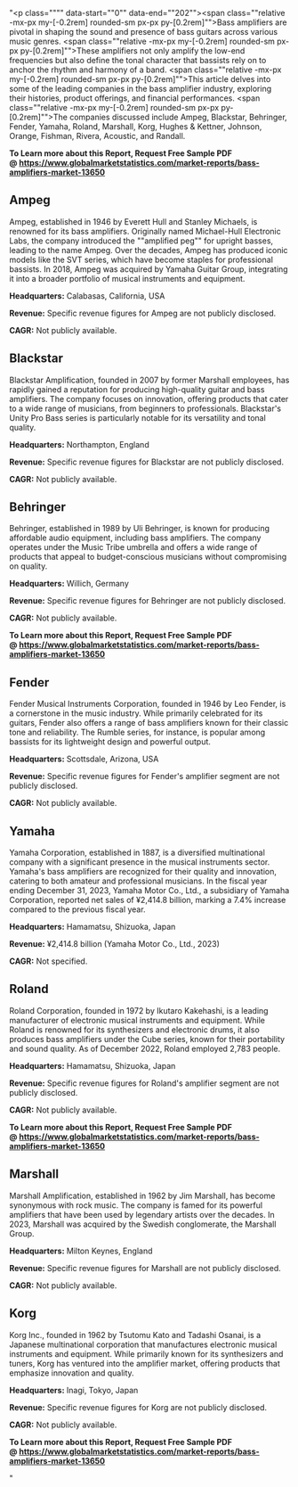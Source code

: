 "<p class="""" data-start=""0"" data-end=""202""><span class=""relative -mx-px my-[-0.2rem] rounded-sm px-px py-[0.2rem]"">Bass amplifiers are pivotal in shaping the sound and presence of bass guitars across various music genres.</span> <span class=""relative -mx-px my-[-0.2rem] rounded-sm px-px py-[0.2rem]"">These amplifiers not only amplify the low-end frequencies but also define the tonal character that bassists rely on to anchor the rhythm and harmony of a band.</span> <span class=""relative -mx-px my-[-0.2rem] rounded-sm px-px py-[0.2rem]"">This article delves into some of the leading companies in the bass amplifier industry, exploring their histories, product offerings, and financial performances.</span> <span class=""relative -mx-px my-[-0.2rem] rounded-sm px-px py-[0.2rem]"">The companies discussed include Ampeg, Blackstar, Behringer, Fender, Yamaha, Roland, Marshall, Korg, Hughes &amp; Kettner, Johnson, Orange, Fishman, Rivera, Acoustic, and Randall.</span></p>
<p class="""" data-start=""0"" data-end=""202""><strong>To Learn more about this Report, Request Free Sample PDF @&nbsp;<a href=""https://www.globalmarketstatistics.com/market-reports/bass-amplifiers-market-13650"">https://www.globalmarketstatistics.com/market-reports/bass-amplifiers-market-13650</a></strong></p>
<h2 class="""" data-start=""204"" data-end=""212"">Ampeg</h2>
<p class="""" data-start=""214"" data-end=""449""><span class=""relative -mx-px my-[-0.2rem] rounded-sm px-px py-[0.2rem]"">Ampeg, established in 1946 by Everett Hull and Stanley Michaels, is renowned for its bass amplifiers.</span> <span class=""relative -mx-px my-[-0.2rem] rounded-sm px-px py-[0.2rem]"">Originally named Michael-Hull Electronic Labs, the company introduced the ""amplified peg"" for upright basses, leading to the name Ampeg.</span> <span class=""relative -mx-px my-[-0.2rem] rounded-sm px-px py-[0.2rem]"">Over the decades, Ampeg has produced iconic models like the SVT series, which have become staples for professional bassists.</span> <span class=""relative -mx-px my-[-0.2rem] rounded-sm px-px py-[0.2rem]"">In 2018, Ampeg was acquired by Yamaha Guitar Group, integrating it into a broader portfolio of musical instruments and equipment.</span> </p>
<p class="""" data-start=""451"" data-end=""554""><strong data-start=""451"" data-end=""468"">Headquarters:</strong> <span class=""relative -mx-px my-[-0.2rem] rounded-sm px-px py-[0.2rem]"">Calabasas, California, USA</span></p>
<p class="""" data-start=""556"" data-end=""654""><strong data-start=""556"" data-end=""568"">Revenue:</strong> <span class=""relative -mx-px my-[-0.2rem] rounded-sm px-px py-[0.2rem]"">Specific revenue figures for Ampeg are not publicly disclosed.</span></p>
<p class="""" data-start=""656"" data-end=""751""><strong data-start=""656"" data-end=""665"">CAGR:</strong> <span class=""relative -mx-px my-[-0.2rem] rounded-sm px-px py-[0.2rem]"">Not publicly available.</span></p>
<h2 class="""" data-start=""753"" data-end=""765"">Blackstar</h2>
<p class="""" data-start=""767"" data-end=""932""><span class=""relative -mx-px my-[-0.2rem] rounded-sm px-px py-[0.2rem]"">Blackstar Amplification, founded in 2007 by former Marshall employees, has rapidly gained a reputation for producing high-quality guitar and bass amplifiers.</span> <span class=""relative -mx-px my-[-0.2rem] rounded-sm px-px py-[0.2rem]"">The company focuses on innovation, offering products that cater to a wide range of musicians, from beginners to professionals.</span> <span class=""relative -mx-px my-[-0.2rem] rounded-sm px-px py-[0.2rem]"">Blackstar's Unity Pro Bass series is particularly notable for its versatility and tonal quality.</span></p>
<p class="""" data-start=""934"" data-end=""1037""><strong data-start=""934"" data-end=""951"">Headquarters:</strong> <span class=""relative -mx-px my-[-0.2rem] rounded-sm px-px py-[0.2rem]"">Northampton, England</span></p>
<p class="""" data-start=""1039"" data-end=""1137""><strong data-start=""1039"" data-end=""1051"">Revenue:</strong> <span class=""relative -mx-px my-[-0.2rem] rounded-sm px-px py-[0.2rem]"">Specific revenue figures for Blackstar are not publicly disclosed.</span></p>
<p class="""" data-start=""1139"" data-end=""1234""><strong data-start=""1139"" data-end=""1148"">CAGR:</strong> <span class=""relative -mx-px my-[-0.2rem] rounded-sm px-px py-[0.2rem]"">Not publicly available.</span></p>
<h2 class="""" data-start=""1236"" data-end=""1248"">Behringer</h2>
<p class="""" data-start=""1250"" data-end=""1375""><span class=""relative -mx-px my-[-0.2rem] rounded-sm px-px py-[0.2rem]"">Behringer, established in 1989 by Uli Behringer, is known for producing affordable audio equipment, including bass amplifiers.</span> <span class=""relative -mx-px my-[-0.2rem] rounded-sm px-px py-[0.2rem]"">The company operates under the Music Tribe umbrella and offers a wide range of products that appeal to budget-conscious musicians without compromising on quality.</span></p>
<p class="""" data-start=""1377"" data-end=""1480""><strong data-start=""1377"" data-end=""1394"">Headquarters:</strong> <span class=""relative -mx-px my-[-0.2rem] rounded-sm px-px py-[0.2rem]"">Willich, Germany</span></p>
<p class="""" data-start=""1482"" data-end=""1580""><strong data-start=""1482"" data-end=""1494"">Revenue:</strong> <span class=""relative -mx-px my-[-0.2rem] rounded-sm px-px py-[0.2rem]"">Specific revenue figures for Behringer are not publicly disclosed.</span></p>
<p class="""" data-start=""1582"" data-end=""1677""><strong data-start=""1582"" data-end=""1591"">CAGR:</strong> <span class=""relative -mx-px my-[-0.2rem] rounded-sm px-px py-[0.2rem]"">Not publicly available.</span></p>
<p class="""" data-start=""1582"" data-end=""1677""><strong>To Learn more about this Report, Request Free Sample PDF @&nbsp;<a href=""https://www.globalmarketstatistics.com/market-reports/bass-amplifiers-market-13650"">https://www.globalmarketstatistics.com/market-reports/bass-amplifiers-market-13650</a></strong></p>
<h2 class="""" data-start=""1679"" data-end=""1688"">Fender</h2>
<p class="""" data-start=""1690"" data-end=""1855""><span class=""relative -mx-px my-[-0.2rem] rounded-sm px-px py-[0.2rem]"">Fender Musical Instruments Corporation, founded in 1946 by Leo Fender, is a cornerstone in the music industry.</span> <span class=""relative -mx-px my-[-0.2rem] rounded-sm px-px py-[0.2rem]"">While primarily celebrated for its guitars, Fender also offers a range of bass amplifiers known for their classic tone and reliability.</span> <span class=""relative -mx-px my-[-0.2rem] rounded-sm px-px py-[0.2rem]"">The Rumble series, for instance, is popular among bassists for its lightweight design and powerful output.</span></p>
<p class="""" data-start=""1857"" data-end=""1960""><strong data-start=""1857"" data-end=""1874"">Headquarters:</strong> <span class=""relative -mx-px my-[-0.2rem] rounded-sm px-px py-[0.2rem]"">Scottsdale, Arizona, USA</span></p>
<p class="""" data-start=""1962"" data-end=""2060""><strong data-start=""1962"" data-end=""1974"">Revenue:</strong> <span class=""relative -mx-px my-[-0.2rem] rounded-sm px-px py-[0.2rem]"">Specific revenue figures for Fender's amplifier segment are not publicly disclosed.</span></p>
<p class="""" data-start=""2062"" data-end=""2157""><strong data-start=""2062"" data-end=""2071"">CAGR:</strong> <span class=""relative -mx-px my-[-0.2rem] rounded-sm px-px py-[0.2rem]"">Not publicly available.</span></p>
<h2 class="""" data-start=""2159"" data-end=""2168"">Yamaha</h2>
<p class="""" data-start=""2170"" data-end=""2375""><span class=""relative -mx-px my-[-0.2rem] rounded-sm px-px py-[0.2rem]"">Yamaha Corporation, established in 1887, is a diversified multinational company with a significant presence in the musical instruments sector.</span> <span class=""relative -mx-px my-[-0.2rem] rounded-sm px-px py-[0.2rem]"">Yamaha's bass amplifiers are recognized for their quality and innovation, catering to both amateur and professional musicians.</span> <span class=""relative -mx-px my-[-0.2rem] rounded-sm px-px py-[0.2rem]"">In the fiscal year ending December 31, 2023, Yamaha Motor Co., Ltd., a subsidiary of Yamaha Corporation, reported net sales of &yen;2,414.8 billion, marking a 7.4% increase compared to the previous fiscal year.</span>&nbsp;</p>
<p class="""" data-start=""2377"" data-end=""2480""><strong data-start=""2377"" data-end=""2394"">Headquarters:</strong> <span class=""relative -mx-px my-[-0.2rem] rounded-sm px-px py-[0.2rem]"">Hamamatsu, Shizuoka, Japan</span></p>
<p class="""" data-start=""2482"" data-end=""2580""><strong data-start=""2482"" data-end=""2494"">Revenue:</strong> <span class=""relative -mx-px my-[-0.2rem] rounded-sm px-px py-[0.2rem]"">&yen;2,414.8 billion (Yamaha Motor Co., Ltd., 2023)</span></p>
<p class="""" data-start=""2582"" data-end=""2677""><strong data-start=""2582"" data-end=""2591"">CAGR:</strong> <span class=""relative -mx-px my-[-0.2rem] rounded-sm px-px py-[0.2rem]"">Not specified.</span></p>
<h2 class="""" data-start=""2679"" data-end=""2688"">Roland</h2>
<p class="""" data-start=""2690"" data-end=""2895""><span class=""relative -mx-px my-[-0.2rem] rounded-sm px-px py-[0.2rem]"">Roland Corporation, founded in 1972 by Ikutaro Kakehashi, is a leading manufacturer of electronic musical instruments and equipment.</span> <span class=""relative -mx-px my-[-0.2rem] rounded-sm px-px py-[0.2rem]"">While Roland is renowned for its synthesizers and electronic drums, it also produces bass amplifiers under the Cube series, known for their portability and sound quality.</span> <span class=""relative -mx-px my-[-0.2rem] rounded-sm px-px py-[0.2rem]"">As of December 2022, Roland employed 2,783 people.</span> </p>
<p class="""" data-start=""2897"" data-end=""3000""><strong data-start=""2897"" data-end=""2914"">Headquarters:</strong> <span class=""relative -mx-px my-[-0.2rem] rounded-sm px-px py-[0.2rem]"">Hamamatsu, Shizuoka, Japan</span></p>
<p class="""" data-start=""3002"" data-end=""3100""><strong data-start=""3002"" data-end=""3014"">Revenue:</strong> <span class=""relative -mx-px my-[-0.2rem] rounded-sm px-px py-[0.2rem]"">Specific revenue figures for Roland's amplifier segment are not publicly disclosed.</span></p>
<p class="""" data-start=""3102"" data-end=""3197""><strong data-start=""3102"" data-end=""3111"">CAGR:</strong> <span class=""relative -mx-px my-[-0.2rem] rounded-sm px-px py-[0.2rem]"">Not publicly available.</span></p>
<p class="""" data-start=""3102"" data-end=""3197""><strong>To Learn more about this Report, Request Free Sample PDF @&nbsp;<a href=""https://www.globalmarketstatistics.com/market-reports/bass-amplifiers-market-13650"">https://www.globalmarketstatistics.com/market-reports/bass-amplifiers-market-13650</a></strong></p>
<h2 class="""" data-start=""3199"" data-end=""3210"">Marshall</h2>
<p class="""" data-start=""3212"" data-end=""3417""><span class=""relative -mx-px my-[-0.2rem] rounded-sm px-px py-[0.2rem]"">Marshall Amplification, established in 1962 by Jim Marshall, has become synonymous with rock music.</span> <span class=""relative -mx-px my-[-0.2rem] rounded-sm px-px py-[0.2rem]"">The company is famed for its powerful amplifiers that have been used by legendary artists over the decades.</span> <span class=""relative -mx-px my-[-0.2rem] rounded-sm px-px py-[0.2rem]"">In 2023, Marshall was acquired by the Swedish conglomerate, the Marshall Group.</span> </p>
<p class="""" data-start=""3419"" data-end=""3522""><strong data-start=""3419"" data-end=""3436"">Headquarters:</strong> <span class=""relative -mx-px my-[-0.2rem] rounded-sm px-px py-[0.2rem]"">Milton Keynes, England</span></p>
<p class="""" data-start=""3524"" data-end=""3622""><strong data-start=""3524"" data-end=""3536"">Revenue:</strong> <span class=""relative -mx-px my-[-0.2rem] rounded-sm px-px py-[0.2rem]"">Specific revenue figures for Marshall are not publicly disclosed.</span></p>
<p class="""" data-start=""3624"" data-end=""3719""><strong data-start=""3624"" data-end=""3633"">CAGR:</strong> <span class=""relative -mx-px my-[-0.2rem] rounded-sm px-px py-[0.2rem]"">Not publicly available.</span></p>
<h2 class="""" data-start=""3721"" data-end=""3728"">Korg</h2>
<p class="""" data-start=""3730"" data-end=""3855""><span class=""relative -mx-px my-[-0.2rem] rounded-sm px-px py-[0.2rem]"">Korg Inc., founded in 1962 by Tsutomu Kato and Tadashi Osanai, is a Japanese multinational corporation that manufactures electronic musical instruments and equipment.</span> <span class=""relative -mx-px my-[-0.2rem] rounded-sm px-px py-[0.2rem]"">While primarily known for its synthesizers and tuners, Korg has ventured into the amplifier market, offering products that emphasize innovation and quality.</span></p>
<p class="""" data-start=""3857"" data-end=""3960""><strong data-start=""3857"" data-end=""3874"">Headquarters:</strong> <span class=""relative -mx-px my-[-0.2rem] rounded-sm px-px py-[0.2rem]"">Inagi, Tokyo, Japan</span></p>
<p class="""" data-start=""3962"" data-end=""4060""><strong data-start=""3962"" data-end=""3974"">Revenue:</strong> <span class=""relative -mx-px my-[-0.2rem] rounded-sm px-px py-[0.2rem]"">Specific revenue figures for Korg are not publicly disclosed.</span></p>
<p class="""" data-start=""4062"" data-end=""4157""><strong data-start=""4062"" data-end=""4071"">CAGR:</strong> <span class=""relative -mx-px my-[-0.2rem] rounded-sm px-px py-[0.2rem]"">Not publicly available.</span></p>
<p class="""" data-start=""4062"" data-end=""4157""><span class=""relative -mx-px my-[-0.2rem] rounded-sm px-px py-[0.2rem]""><strong>To Learn more about this Report, Request Free Sample PDF @&nbsp;<a href=""https://www.globalmarketstatistics.com/market-reports/bass-amplifiers-market-13650"">https://www.globalmarketstatistics.com/market-reports/bass-amplifiers-market-13650</a></strong></span></p>"
